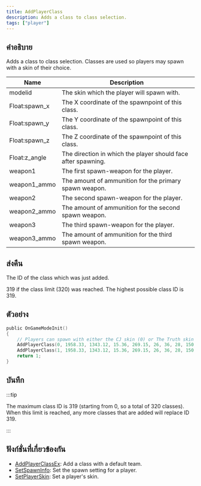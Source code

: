 ```yaml
---
title: AddPlayerClass
description: Adds a class to class selection.
tags: ["player"]
---
```


## คำอธิบาย

Adds a class to class selection. Classes are used so players may spawn with a skin of their choice.

| Name          | Description                                                   |
| ------------- | ------------------------------------------------------------- |
| modelid       | The skin which the player will spawn with.                    |
| Float:spawn_x | The X coordinate of the spawnpoint of this class.             |
| Float:spawn_y | The Y coordinate of the spawnpoint of this class.             |
| Float:spawn_z | The Z coordinate of the spawnpoint of this class.             |
| Float:z_angle | The direction in which the player should face after spawning. |
| weapon1       | The first spawn-weapon for the player.                        |
| weapon1_ammo  | The amount of ammunition for the primary spawn weapon.        |
| weapon2       | The second spawn-weapon for the player.                       |
| weapon2_ammo  | The amount of ammunition for the second spawn weapon.         |
| weapon3       | The third spawn-weapon for the player.                        |
| weapon3_ammo  | The amount of ammunition for the third spawn weapon.          |

## ส่งคืน

The ID of the class which was just added.

319 if the class limit (320) was reached. The highest possible class ID is 319.

## ตัวอย่าง

```c
public OnGameModeInit()
{
    // Players can spawn with either the CJ skin (0) or The Truth skin (1).
    AddPlayerClass(0, 1958.33, 1343.12, 15.36, 269.15, 26, 36, 28, 150, 0, 0); // CJ
    AddPlayerClass(1, 1958.33, 1343.12, 15.36, 269.15, 26, 36, 28, 150, 0, 0); // The Truth
    return 1;
}
```

## บันทึก

:::tip

The maximum class ID is 319 (starting from 0, so a total of 320 classes). When this limit is reached, any more classes that are added will replace ID 319.

:::

## ฟังก์ชั่นที่เกี่ยวข้องกัน

- [AddPlayerClassEx](../../scripting/functions/AddPlayerClassEx.md): Add a class with a default team.
- [SetSpawnInfo](../../scripting/functions/SetSpawnInfo.md): Set the spawn setting for a player.
- [SetPlayerSkin](../../scripting/functions/SetPlayerSkin.md): Set a player's skin.
